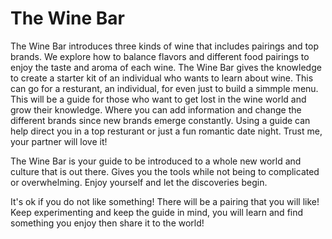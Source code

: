 # The Wine Bar
The Wine Bar introduces three kinds of wine that includes pairings and top brands.
We explore how to balance flavors and different food pairings to enjoy the taste and aroma of each wine. 
The Wine Bar gives the knowledge to create a starter kit of an individual who wants to learn about wine. This can go for a resturant, an individual, for even just to build a simmple menu. 
This will be a guide for those who want to get lost in the wine world and grow their knowledge. Where you can add information and change the different brands since new brands emerge constantly. Using a guide can help direct you in a top resturant or just a fun romantic date night. Trust me, your partner will love it! 

The Wine Bar is your guide to be introduced to a whole new world and culture that is out there. Gives you the tools while not being to complicated or overwhelming. Enjoy yourself and let the discoveries begin. 

It's ok if you do not like something! There will be a pairing that you will like! Keep experimenting and keep the guide in mind, you will learn and find something you enjoy then share it to the world! 
